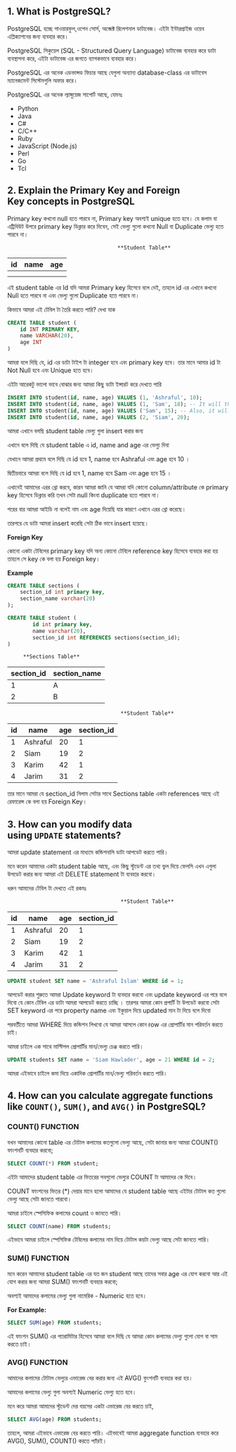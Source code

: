 ## 1. What is PostgreSQL?

PostgreSQL হচ্ছে পাওয়ারফুল,ওপেন সোর্স, অব্জেক্ট রিলেশনাল ডাটাবেজ। এইটা ইন্টারপ্রাইজ ওয়েব এপ্লিক্যাশনের জন্য ব্যবহার করে।

PostgreSQL সিকুয়েল (SQL - Structured Query Language) ডাটাবেজ ব্যবহার করে ডাটা ব্যবস্থাপনা করে, এইটা ডাটাবেজ এর জগতে ব্যাপকভাবে ব্যবহার করে।

PostgreSQL এর অনেক এডভান্সড ফিচার আছে যেগুলা অন্যান্য database-class এর ডাটাবেস ম্যানেজমেন্ট সিস্টেমগুলি অফার করে।

PostgreSQL এর অনেক ল্যাঙ্গুয়েজ সাপোর্ট আছে, যেমনঃ

- Python
- Java
- C#
- C/C++
- Ruby
- JavaScript (Node.js)
- Perl
- Go
- Tcl

## 2. Explain the **Primary Key** and **Foreign Key** concepts in PostgreSQL

Primary key কখনো null হতে পারবে না, Primary key অবশ্যই unique হতে হবে। যে কলাম বা এট্রিবিউট উপরে primary key ডিক্লার করে দিবেন, সেই ভেল্যু গুলো কখনো Null বা Duplicate ভেল্যু হতে পারবে না।

                                       **Student Table**

| id  | name | age |
| --- | ---- | --- |
|     |      |     |
|     |      |     |

এই student table এর Id যদি আমরা Primary key হিসেবে বলে দেই, তাহলে id এর এখানে কখনো Null হতে পারবে না এবং ভেল্যু গুলো Duplicate হতে পারবে না।

কিভাবে আমরা এই টেবিল টা তৈরি করতে পারি? দেখা যাক

```sql
CREATE TABLE student (
	id INT PRIMARY KEY,
	name VARCHAR(20),
	age INT
)
```

আমরা বলে দিছি যে, id এর ডাটা টাইপ টা integer হবে এবং primary key হবে। তার মানে আমার id টা Not Null হবে এবং Unique হতে হবে।

এইটা আরেকটু ভালো ভাবে বোঝার জন্য আমরা কিছু ডাটা ইন্সারট করে দেখতে পারি

```sql
INSERT INTO student(id, name, age) VALUES (1, 'Ashraful', 10);
INSERT INTO student(id, name, age) VALUES (1, 'Sam', 18); -- It will throw an error
INSERT INTO student(id, name, age) VALUES ('Sam', 15); -- Also, it will throw an error because we don't tell the id
INSERT INTO student(id, name, age) VALUES (2, 'Siam', 20);
```

আমরা এখানে বলছি student table ভেল্যু গুলা insert করার জন্য

এখানে বলে দিছি যে student table এ id, name and age এর ভেল্যু দিবা

যেখানে আমরা প্রথমে বলে দিছি যে id হবে 1, name হবে Ashraful এবং age হবে 10 ।

দ্বিতীয়বারে আমরা বলে দিছি যে id হবে 1, name হবে Sam এবং age হবে 15 ।

এখানেই আমাদের এরর থ্রো করবে, কারন আমরা জানি যে আমরা যদি কোনো column/attribute কে primary key হিসেবে ডিক্লার করি তখন সেটা null কিংবা duplicate হতে পারবে না।

পরের বার আমরা আইডি না বলেই নাম এবং age দিয়েছি যার কারণে এখানে এরর থ্রো করেছে।

তারপরে যে ডাটা আমরা insert করেছি সেটা ঠিক ভাবে insert হয়েছে।

**Foreign Key**

কোনো একটা টেবিলের primary key যদি অন্য কোনো টেবিলে reference key হিসেবে ব্যবহার করা হয় তাহলে সে key কে বলা হয় Foreign key।

**Example**

```sql
CREATE TABLE sections (
	section_id int primary key,
	section_name varchar(20)
);

CREATE TABLE student (
		id int primary key,
		name varchar(20),
		section_id int REFERENCES sections(section_id);
)
```

         **Sections Table**

| section_id | section_name |
| ---------- | ------------ |
| 1          | A            |
| 2          | B            |

                                        **Student Table**

| id  | name     | age | section_id |
| --- | -------- | --- | ---------- |
| 1   | Ashraful | 20  | 1          |
| 2   | Siam     | 19  | 2          |
| 3   | Karim    | 42  | 1          |
| 4   | Jarim    | 31  | 2          |

তার মানে আমরা যে section_id নিলাম সেটার সাথে Sections table একটা references আছে এই রেফারেন্স কে বলা হয় Foreign Key।

## 3. How can you modify data using `UPDATE` statements?

আমরা update statement এর মাধ্যমে কন্ডিশনালি ডাটা আপডেট করতে পারি।

মনে করেন আমাদের একটা student table আছে, এবং কিছু স্টুডেন্ট এর তথ্য ভুল দিয়ে ফেলসি এখন এগুলা উপডেট করার জন্য আমরা এই DELETE statement টা ব্যবহার করবো।

ধরুন আমাদের টেবিল টা দেখতে এই রকমঃ

                                        **Student Table**

| id  | name     | age | section_id |
| --- | -------- | --- | ---------- |
| 1   | Ashraful | 20  | 1          |
| 2   | Siam     | 19  | 2          |
| 3   | Karim    | 42  | 1          |
| 4   | Jarim    | 31  | 2          |

```sql
UPDATE student SET name = 'Ashraful Islam' WHERE id = 1;
```

আপডেট করার শুরুতে আমরা Update keyword টা ব্যবহার করবো এবং update keyword এর পরে বলে দিবো যে কোন টেবিল এর ডাটা আমরা আপডেট করতে চাচ্ছি । তারপর আমরা কোন প্রপার্টি টা উপডেট করবো সেটা SET keyword এর পরে property name এবং ইকুয়াল দিয়ে updated মান টা দিয়ে বলে দিবো

পরবর্তীতে আমরা WHERE দিয়ে কন্ডিশন লিখবো যে আমরা আসলে কোন row এর প্রোপার্টির মান পরিবর্তন করতে চাই।

আমরা চাইলে এক সাথে মাল্টিপল প্রোপার্টির মান/ভেল্যু চেঞ্জ করতে পারি।

```sql
UPDATE students SET name = 'Siam Hawlader', age = 21 WHERE id = 2;
```

আমরা এইভাবে চাইলে কমা দিয়ে একাদিক প্রোপার্টির মান/ভেল্যু পরিবর্তন করতে পারি।

## 4. How can you calculate aggregate functions like `COUNT()`, `SUM()`, and `AVG()` in PostgreSQL?

### COUNT() FUNCTION

যখন আমাদের কোনো table এর টোটাল কলামের কতগুলো ভেল্যু আছে, সেটা জানার জন্য আমরা COUNT() ফাংশনটি ব্যবহার করবো;

```sql
SELECT COUNT(*) FROM student;
```

এইটা আমাদের student table এর ভিতরের সবগুলো ভেল্যুর COUNT টা আমাদের কে দিবে।

COUNT ফাংশনের ভিতর (\*) দেয়ার মানে হলো আমাদের যে student table আছে এইটার টোটাল কত গুলো ভেল্যু আছে সেটা জানতে পারবো।

আমরা চাইলে স্পেসিফিক কলামের count ও জানতে পারি।

```sql
SELECT COUNT(name) FROM students;
```

এইভাবে আমরা চাইলে স্পেসিফিক টেবিলের কলামের নাম দিয়ে টোটাল কয়টা ভেল্যু আছে সেটা জানতে পারি।

### SUM() FUNCTION

মনে করেন আমাদের student table এর যত জন student আছে তাদের সবার age এর যোগ করবো আর এই যোগ করার জন্য আমরা SUM() ফাংশনটি ব্যবহার করবো;

অবশ্যই আমাদের কলামের ভেল্যু গুলা নামেরিক - Numeric হতে হবে।

**For Example:**

```sql
SELECT SUM(age) FROM students;

```

এই ফাংশন SUM() এর প্যারামিটার হিসেবে আমরা বলে দিছি যে আমরা কোন কলামের ভেল্যু গুলো যোগ বা সাম করতে চাই।

### AVG() FUNCTION

আমাদের কলামের টোটাল ভেল্যুর এভারেজ বের করার জন্য এই AVG() ফুংশনটি ব্যবহার করা হয়।

আমাদের কলামের ভেল্যু গুলা অবশ্যই Numeric ভেল্যু হতে হবে।

মনে করে আমরা আমাদের স্টুডেন্ট দের বয়সের একটা এভারেজ বের করতে চাই,

```sql
SELECT AVG(age) FROM students;
```

তাহলে, আমরা এইভাবে এভারেজ বের করতে পারি।
এইভাবেই আমরা aggregate function ব্যবহার করে AVG(), SUM(), COUNT() করতে প্যাঁরই।
